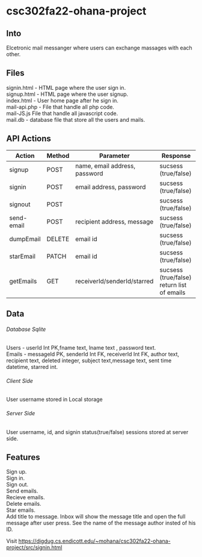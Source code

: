 # csc302fa22-ohana-project

## Into

Elcetronic mail messanger where users can exchange massages with each other.

## Files

signin.html - HTML page where the user sign in.   
signup.html - HTML page where the user signup.   
index.html - User home page after he sign in.   
mail-api.php - File that handle all php code.   
mail-JS.js File that handle all javascript code.   
mail.db - database file that store all the users and mails.      

## API Actions

| Action        | Method        | Parameter  |   Response          |
| ------------- | ------------- | ---------- |   -------------------- | 
| signup       |     POST          |name, email address, password |   sucsess (true/false) |
| signin       |        POST       |  email address, password |   sucsess (true/false) |
| signout      |        POST       |  |   sucsess (true/false) |
| send-email    | POST          | recipient address, message |   sucsess (true/false) |
| dumpEmail   | DELETE        | email id        |   sucsess (true/false)  |
| starEmail    | PATCH         |  email id         |   sucsess (true/false) |
| getEmails    | GET         |  receiverId/senderId/starred         |   sucsess (true/false) return list of emails|

## Data 

###### Database Sqlite
Users - userId Int PK,fname text, lname text , password text.  
Emails - messageId PK, senderId Int FK, receiverId Int FK, author text, recipient text, deleted integer, subject text,message text, sent time datetime, starred int.  


 ###### Client Side
User username stored in Local storage   

###### Server Side
User username, id, and signin status(true/false) sessions stored at server side.  

## Features

Sign up.   
Sign in.   
Sign out.        
Send emails.  
Recieve emails.  
Delete emails.  
Star emails.  
Add title to message.
Inbox will show the message title and open the full message after user press.
See the name of the message author insted of his ID. 


Visit https://digdug.cs.endicott.edu/~mohana/csc302fa22-ohana-project/src/signin.html
